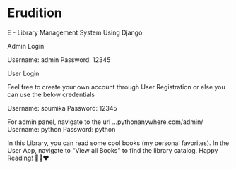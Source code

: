 # Erudition
E - Library Management System Using Django

Admin Login

Username: admin
Password: 12345

User Login

Feel free to create your own account through User Registration 
or else you can use the below credentials

Username: soumika
Password: 12345

For admin panel, 
navigate to the url ...pythonanywhere.com/admin/
Username: python
Password: python

In this Library, you can read some cool books (my personal favorites). In the User App, navigate to "View all Books" to find the library catalog.
Happy Reading! 📖🌱❤
